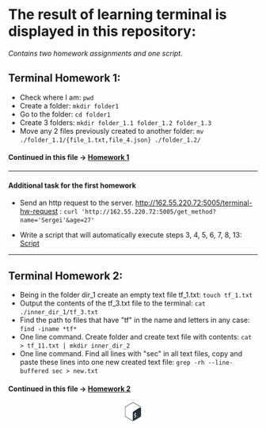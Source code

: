 # The result of learning terminal is displayed in this repository:
_Contains two homework assignments and one script._
## Terminal Homework 1:
* Check where I am:
`pwd`
* Сreate a folder:
`mkdir folder1`
* Go to the folder:
`cd folder1`
* Create 3 folders:
`mkdir folder_1.1 folder_1.2 folder_1.3`
* Move any 2 files previously created to another folder:
`mv ./folder_1.1/{file_1.txt,file_4.json} ./folder_1.2/`
#### Continued in this file -> [Homework 1](https://github.com/Saijentor/Terminal/blob/main/HW_1.txt)
***
#### Additional task for the first homework
* Send an http request to the server. http://162.55.220.72:5005/terminal-hw-request :
	`curl 'http://162.55.220.72:5005/get_method?name='Sergei'&age=27'`
  
* Write a script that will automatically execute steps 3, 4, 5, 6, 7, 8, 13:  [Script](https://github.com/Saijentor/Terminal/blob/main/script%20terminal.sh)
***
## Terminal Homework 2:
* Being in the folder dir_1 create an empty text file tf_1.txt:
`touch tf_1.txt`
* Output the contents of the tf_3.txt file to the terminal:
`cat ./inner_dir_1/tf_3.txt`
* Find the path to files that have "tf" in the name and letters in any case:
`find -iname *tf*`
* One line command. Create folder and create text file with contents:
`cat > tf_11.txt | mkdir inner_dir_2`
* One line command. Find all lines with "sec" in all text files, copy and paste these lines into one new created text file:
`grep -rh --line-buffered sec > new.txt`
#### Continued in this file -> [Homework 2](https://github.com/Saijentor/Terminal/blob/main/HW_2.txt)
<div align="center">
<img src="https://raw.githubusercontent.com/devicons/devicon/1119b9f84c0290e0f0b38982099a2bd027a48bf1/icons/bash/bash-original.svg" width="40px"/>
</div>
